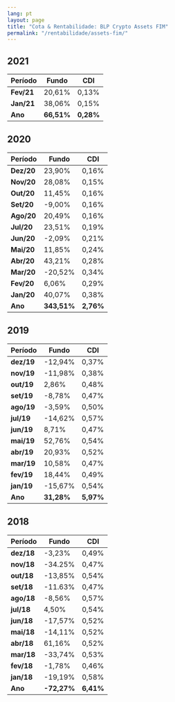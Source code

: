 ```yaml
---
lang: pt
layout: page
title: "Cota & Rentabilidade: BLP Crypto Assets FIM"
permalink: "/rentabilidade/assets-fim/"
---
```

## 2021

Período | Fundo | CDI
---|---|---
**Fev/21** | 20,61% | 0,13%
**Jan/21** | 38,06% | 0,15%
**Ano**  | **66,51%** | **0,28%**

## 2020

Período | Fundo | CDI
---|---|---
**Dez/20** | 23,90% | 0,16%
**Nov/20** | 28,08% | 0,15%
**Out/20** | 11,45% | 0,16%
**Set/20** | -9,00% | 0,16%
**Ago/20** | 20,49% | 0,16%
**Jul/20** | 23,51% | 0,19%
**Jun/20** | -2,09% | 0,21%
**Mai/20** | 11,85% | 0,24%
**Abr/20** | 43,21% | 0,28%
**Mar/20** | -20,52% | 0,34%
**Fev/20** | 6,06% | 0,29%
**Jan/20** | 40,07% | 0,38%
**Ano**  | **343,51%** | **2,76%**

## 2019

Período | Fundo | CDI
---|---|---
**dez/19** | -12,94% | 0,37%
**nov/19** | -11,98% | 0,38%
**out/19** | 2,86% | 0,48%
**set/19** | -8,78% | 0,47%
**ago/19** | -3,59% | 0,50%
**jul/19** | -14,62% | 0,57%
**jun/19** | 8,71% | 0,47%
**mai/19** | 52,76% | 0,54%
**abr/19** | 20,93% | 0,52%
**mar/19** | 10,58% | 0,47%
**fev/19** | 18,44% | 0,49%
**jan/19** | -15,67% | 0,54%
**Ano**  | **31,28%** | **5,97%**

## 2018

Período | Fundo | CDI
---|---|---
**dez/18** | -3,23% |  0,49%
**nov/18**  | -34.25%  | 0,47%
**out/18** | -13,85% | 0,54%
**set/18** | -11.63% | 0,47%
**ago/18** | -8,56% | 0,57%
**jul/18** | 4,50% | 0,54%
**jun/18** | -17,57% | 0,52%
**mai/18** | -14,11% | 0,52%
**abr/18** | 61,16% | 0,52%
**mar/18** | -33,74% | 0,53%
**fev/18** | -1,78% | 0,46%
**jan/18** | -19,19% | 0,58%
**Ano**  | **-72,27%** | **6,41%**

